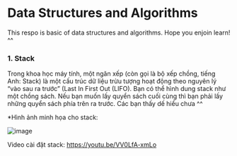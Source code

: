 # Data Structures and Algorithms
This respo is basic of data structures and algorithms. Hope you enjoin learn! ^^

### 1. Stack 
Trong khoa học máy tính, một ngăn xếp (còn gọi là bộ xếp chồng, tiếng Anh: Stack) là một cấu trúc dữ liệu trừu tượng hoạt động theo nguyên lý “vào sau ra trước” (Last In First Out (LIFO). Bạn có thể hình dung stack như một chồng sách. Nếu bạn muốn lấy quyển sách cuối cùng thì bạn phải lấy những quyển sách phía trên ra trước. Các bạn thấy dế hiểu chưa ^^

*Hình ảnh minh họa cho stack:

![image](https://user-images.githubusercontent.com/46947782/124767499-12cac600-df62-11eb-8a3a-43379dc6a39d.png)

Video cài đặt stack: https://youtu.be/VV0LfA-xmLo

